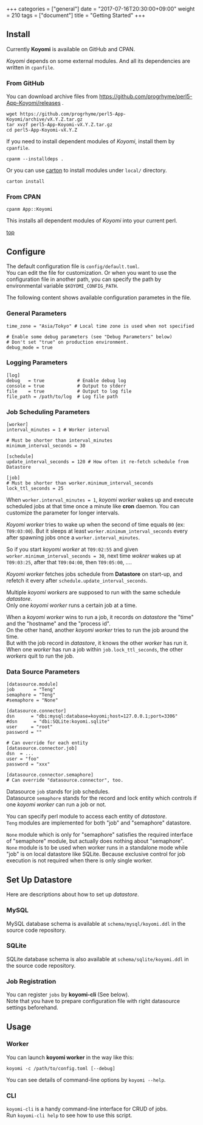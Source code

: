 +++
categories = ["general"]
date = "2017-07-16T20:30:00+09:00"
weight = 210
tags = ["document"]
title = "Getting Started"
+++

## Install

Currently **Koyomi** is available on GitHub and CPAN.

_Koyomi_ depends on some external modules. And all its dependencies are written in `cpanfile`.

### From GitHub

You can download archive files from https://github.com/progrhyme/perl5-App-Koyomi/releases .

```
wget https://github.com/progrhyme/perl5-App-Koyomi/archive/vX.Y.Z.tar.gz
tar xvzf perl5-App-Koyomi-vX.Y.Z.tar.gz
cd perl5-App-Koyomi-vX.Y.Z
```

If you need to install dependent modules of _Koyomi_, install them by `cpanfile`.

```
cpanm --installdeps .
```

Or you can use [carton](http://search.cpan.org/dist/carton/) to install modules under `local/` directory.

```
carton install
```

### From CPAN

```
cpanm App::Koyomi
```

This installs all dependent modules of _Koyomi_ into your current perl.

[top](#)

## Configure

The default configuration file is `config/default.toml`.  
You can edit the file for customization.
Or when you want to use the configuration file in another path, you can specify
the path by environmental variable `$KOYOMI_CONFIG_PATH`.

The following content shows available configuration parametes in the file.

### General Parameters

```
time_zone = "Asia/Tokyo" # Local time zone is used when not specified

# Enable some debug parameters (see "Debug Parameters" below)
# Don't set "true" on production environment.
debug_mode = true
```

### Logging Parameters

```
[log]
debug   = true            # Enable debug log
console = true            # Output to stderr
file    = true            # Output to log file
file_path = /path/to/log  # Log file path
```

### Job Scheduling Parameters

```
[worker]
interval_minutes = 1 # Worker interval

# Must be shorter than interval_minutes
minimum_interval_seconds = 30

[schedule]
update_interval_seconds = 120 # How often it re-fetch schedule from Datastore

[job]
# Must be shorter than worker.minimum_interval_seconds
lock_ttl_seconds = 25
```

When `worker.interval_minutes = 1`, _koyomi worker_ wakes up and execute scheduled jobs at that time once a minute like **cron** daemon.
You can customize the parameter for longer intervals.

_Koyomi worker_ tries to wake up when the second of time equals `00` (ex: `T09:03:00`).
But it sleeps at least `worker.minimum_interval_seconds` every after spawning jobs once a `worker.interval_minutes`.

So if you start _koyomi worker_ at `T09:02:55` and given `worker.minimum_interval_seconds = 30`, next time _wokrer_ wakes up at `T09:03:25`, after that `T09:04:00`, then `T09:05:00`, ....

_Koyomi worker_ fetches jobs schedule from **Datastore** on start-up, and refetch it every after `schedule.update_interval_seconds`.

Multiple _koyomi workers_ are supposed to run with the same schedule _datastore_.  
Only one _koyomi worker_ runs a certain job at a time.

When a _koyomi worker_ wins to run a job, it records on _datastore_ the "time" and the "hostname" and the "process id".  
On the other hand, another _koyomi worker_ tries to run the job around the time.  
But with the job record in _datastore_, it knows the other _worker_ has run it.  
When one _worker_ has run a job within `job.lock_ttl_seconds`, the other _workers_ quit to run the job.

### Data Source Parameters

```
[datasource.module]
job       = "Teng"
semaphore = "Teng"
#semaphore = "None"

[datasource.connector]
dsn      = "dbi:mysql:database=koyomi;host=127.0.0.1;port=3306"
#dsn      = "dbi:SQLite:koyomi.sqlite"
user     = "root"
password = ""

# Can override for each entity
[datasource.connector.job]
dsn  = ...
user = "foo"
password = "xxx"

[datasource.connector.semaphore]
# Can override "datasource.connector", too.
```

Datasource `job` stands for job schedules.  
Datasource `semaphore` stands for the record and lock entity which controls if one _koyomi worker_ can run a job or not.

You can specify perl module to access each entity of _datastore_.  
`Teng` modules are implemented for both "job" and "semaphore" datastore.

`None` module which is only for "semaphore" satisfies the required interface of "semaphore" module, but actually does nothing about "semaphore".  
`None` module is to be used when worker runs in a standalone mode while "job" is on local datastore like SQLite.
Because exclusive control for job execution is not required when there is only single worker.

## Set Up Datastore

Here are descriptions about how to set up _datastore_.

### MySQL

MySQL database schema is available at `schema/mysql/koyomi.ddl` in the source code repository.

### SQLite

SQLite database schema is also available at `schema/sqlite/koyomi.ddl` in the source code repository.

### Job Registration

You can register `jobs` by **koyomi-cli** (See below).  
Note that you have to prepare configuration file with right datasource settings beforehand.

## Usage

### Worker

You can launch **koyomi worker** in the way like this:

```
koyomi -c /path/to/config.toml [--debug]
```

You can see details of command-line options by `koyomi --help`.

### CLI

`koyomi-cli` is a handy command-line interface for CRUD of jobs.  
Run `koyomi-cli help` to see how to use this script.
